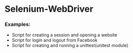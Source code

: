 # Selenium-WebDriver

### Examples:

* Script for creating a session and opening a website
* Script for login and logout from Facebook 
* Script for creating and running a unittest(unitest module)
 
 
